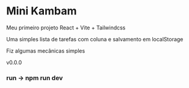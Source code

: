 # Mini Kambam

Meu primeiro projeto React + Vite + Tailwindcss

Uma simples lista de tarefas com coluna e salvamento em localStorage

Fiz algumas mecânicas simples

v0.0.0

### run -> npm run dev
